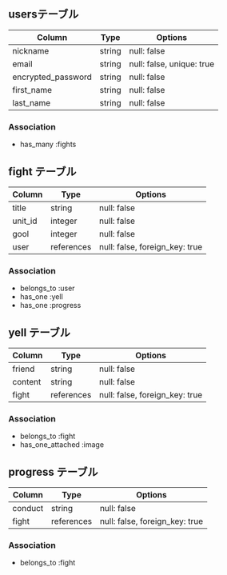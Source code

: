 ## usersテーブル

| Column              | Type   | Options                   |
| ------------------- | ------ | ------------------------- |
| nickname            | string | null: false               |
| email               | string | null: false, unique: true |
| encrypted_password  | string | null: false               |
| first_name          | string | null: false               |
| last_name           | string | null: false               |

### Association
- has_many :fights


## fight テーブル

| Column         | Type        | Options                        |
| -------------- | ----------- | -------------------------------|
| title          | string      | null: false                    |
| unit_id        | integer     | null: false                    |
| gool           | integer     | null: false                    |
| user           | references  | null: false, foreign_key: true |

### Association
- belongs_to :user
- has_one :yell
- has_one :progress

## yell テーブル

| Column         | Type        | Options                        |
| -------------- | ----------- | -------------------------------|
| friend         | string      | null: false                    |
| content        | string      | null: false                    |
| fight          | references  | null: false, foreign_key: true |

### Association
- belongs_to :fight
- has_one_attached :image

## progress テーブル

| Column         | Type        | Options                        |
| -------------- | ----------- | -------------------------------|
| conduct        | string      | null: false                    |
| fight          | references  | null: false, foreign_key: true |

### Association
- belongs_to :fight